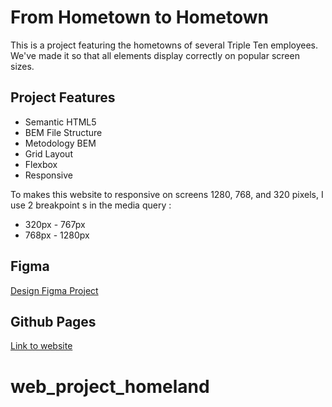 # From Hometown to Hometown
This is a project featuring the hometowns of several Triple Ten employees. We've made it so that all elements display correctly on popular screen sizes.


## Project Features 
* Semantic HTML5
* BEM File Structure
* Metodology BEM
* Grid Layout
* Flexbox
* Responsive

To makes this website to responsive on screens 1280, 768, and 320 pixels, I use 2 breakpoint s in the media query :

* 320px - 767px
* 768px - 1280px

## Figma
[Design Figma Project](https://www.figma.com/file/1zCYcflj6BJx5VqOvXU9nb/Sprint-3-From-Homeland-to-Homeland-desktop-mobile?node-id=0%3A1)

## Github Pages

[Link to website](https://github.com/akilsetiawan/web_project_homeland)
# web_project_homeland
